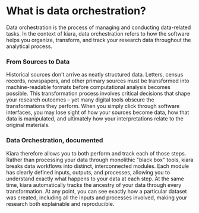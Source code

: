 # What is data orchestration?

Data orchestration is the process of managing and conducting data-related tasks. In the context of kiara, data orchestration refers to how the software helps you organize, transform, and track your research data throughout the analytical process.

### From Sources to Data

Historical sources don't arrive as neatly structured data. Letters, census records, newspapers, and other primary sources must be transformed into machine-readable formats before computational analysis becomes possible. This transformation process involves critical decisions that shape your research outcomes – yet many digital tools obscure the transformations they perform. When you simply click through software interfaces, you may lose sight of how your sources become data, how that data is manipulated, and ultimately how your interpretations relate to the original materials.

### Data Orchestration, documented

Kiara therefore allows you to both perform and track each of those steps. Rather than processing your data through monolithic "black box" tools, kiara breaks data workflows into distinct, interconnected modules. Each module has clearly defined inputs, outputs, and processes, allowing you to understand exactly what happens to your data at each step. At the same time, kiara automatically tracks the ancestry of your data through every transformation. At any point, you can see exactly how a particular dataset was created, including all the inputs and processes involved, making your research both explainable and reproducible.
